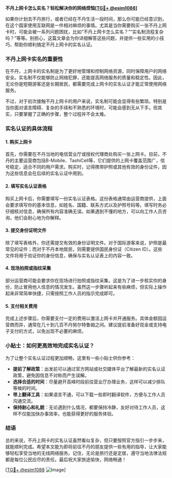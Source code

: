 **不丹上网卡怎么实名？轻松解决你的网络烦恼[[TG💪+ @esim1088](https://t.me/s/esim1088)]**

如果你计划去不丹旅行，或者已经在不丹生活一段时间，那么你可能已经意识到，在这个国家使用互联网是一件相对麻烦的事情。尤其是当你需要购买一张不丹上网卡时，可能会被一系列问题困扰，比如“不丹上网卡怎么实名？”“实名制流程复杂吗？”等等。别担心，这篇文章会为你详细解答这些问题，并提供一些实用的小技巧，帮助你顺利搞定不丹上网卡的实名认证。

### 不丹上网卡实名的重要性

在不丹，上网卡的实名制是为了更好地管理和控制网络资源，同时保障用户的网络安全。实名制不仅能够防止网络犯罪，还能提高网络服务的质量和稳定性。因此，无论你是短期游客还是长期居民，都需要完成上网卡的实名认证才能正常使用网络服务。

不过，对于初次接触不丹上网卡的用户来说，实名制可能会显得有些繁琐。特别是当你面对语言障碍、复杂的手续和不熟悉的环境时，可能会感到无从下手。但其实，只要掌握了正确的步骤，整个过程并不会太难。

### 实名认证的具体流程

#### 1. 购买上网卡

首先，你需要在不丹当地的电信营业厅或授权代理商处购买一张上网卡。目前，不丹的主要运营商包括B-Mobile、TashiCell等，它们提供的上网卡覆盖范围广，信号稳定，适合不同的用户需求。购买时，记得携带护照或其他有效的身份证件，因为这些信息会在后续的实名认证中用到。

#### 2. 填写实名认证表格

购买上网卡后，你需要填写一份实名认证表格。这份表格通常由运营商提供，上面会要求填写你的基本信息，如姓名、国籍、联系方式以及护照号码等。填写时务必仔细核对信息，确保所有内容准确无误。如果遇到不懂的地方，可以向工作人员咨询，他们会耐心地为你解释。

#### 3. 提交身份证明文件

除了填写表格外，你还需提交有效的身份证明文件。对于国际游客来说，护照是最常见的证件；而对于不丹本地居民，则需要提供国民身份证（Citizen ID）。这些文件将用于验证你的身份信息，确保与实名认证表上的内容一致。

#### 4. 现场拍照或指纹采集

部分运营商可能会要求你在现场进行拍照或指纹采集。这是为了进一步核实你的身份，防止冒用他人信息的情况发生。虽然这一步骤听起来有些麻烦，但实际上操作起来非常简单快捷，只需按照工作人员的指示完成即可。

#### 5. 支付相关费用

完成上述步骤后，你需要支付一定的费用以激活上网卡并开通服务。具体金额因运营商而异，通常在几十到几百不丹努尔特鲁姆之间。建议提前准备好现金或支持电子支付的方式，以免出现不必要的麻烦。

### 小贴士：如何更高效地完成实名认证？

为了让整个实名认证过程更加顺畅，这里有一些小贴士供你参考：

- **提前了解政策**：出发前可以通过官方网站或社交媒体平台了解最新的实名认证政策，避免因信息不对称而产生误解。
- **选择合适的时间**：尽量避开高峰时段前往营业厅办理业务，这样可以减少排队等候的时间。
- **带上翻译工具**：如果语言不通，可以下载一些即时翻译软件，方便与工作人员沟通交流。
- **保持耐心和礼貌**：无论遇到什么情况，都要保持冷静，友好对待工作人员，这样不仅能加快办事效率，也能获得更好的服务体验。

### 结语

总的来说，不丹上网卡的实名认证虽然看似复杂，但只要按照官方指引一步步来，就能顺利完成。希望本文能为即将前往不丹的朋友提供一些有用的指导，让大家能够轻松享受当地的无线网络服务。记住，无论是旅行还是定居，遵守当地法律法规都是每位公民应尽的责任。最后祝大家旅途愉快，网络畅通！

[[TG💪+ @esim1088](https://t.me/s/esim1088) ![Image](https://i.postimg.cc/4NQfJmqS/Snipaste-2025-05-13-00-14-12.png)]